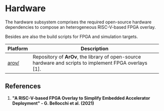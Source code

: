 

# Hardware
The hardware subsystem comprises the required open-source hardware dependencies to compose an heterogeneous RISC-V-based FPGA overlay.

Besides are also the build scripts for FPGA and simulation targets.

Platform | Description |
---------------|-----------------------|
[arov/][]|Repository of **ArOv**, the library of open-source hardware and scripts to implement FPGA overlays [1].|

## References
1) **"A RISC-V-based FPGA Overlay to Simplify Embedded Accelerator Deployment" - G. Bellocchi et al. (2021)**

[.]:.
[arov/]:https://github.com/gbellocchi/arov
